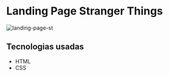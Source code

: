 # Landing Page Stranger Things


![landing-page-st](https://user-images.githubusercontent.com/96800792/192845681-f4abba67-d956-4768-8946-cb9d21bae435.jpg)

## Tecnologias usadas 

- HTML 
- CSS
